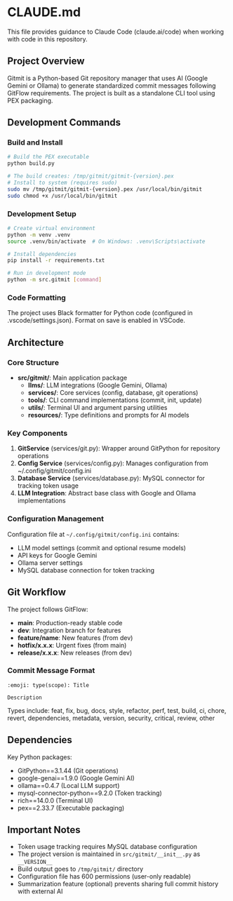 # CLAUDE.md

This file provides guidance to Claude Code (claude.ai/code) when working with code in this repository.

## Project Overview

Gitmit is a Python-based Git repository manager that uses AI (Google Gemini or Ollama) to generate standardized commit messages following GitFlow requirements. The project is built as a standalone CLI tool using PEX packaging.

## Development Commands

### Build and Install
```bash
# Build the PEX executable
python build.py

# The build creates: /tmp/gitmit/gitmit-{version}.pex
# Install to system (requires sudo)
sudo mv /tmp/gitmit/gitmit-{version}.pex /usr/local/bin/gitmit
sudo chmod +x /usr/local/bin/gitmit
```

### Development Setup
```bash
# Create virtual environment
python -m venv .venv
source .venv/bin/activate  # On Windows: .venv\Scripts\activate

# Install dependencies
pip install -r requirements.txt

# Run in development mode
python -m src.gitmit [command]
```

### Code Formatting
The project uses Black formatter for Python code (configured in .vscode/settings.json). Format on save is enabled in VSCode.

## Architecture

### Core Structure
- **src/gitmit/**: Main application package
  - **llms/**: LLM integrations (Google Gemini, Ollama)
  - **services/**: Core services (config, database, git operations)
  - **tools/**: CLI command implementations (commit, init, update)
  - **utils/**: Terminal UI and argument parsing utilities
  - **resources/**: Type definitions and prompts for AI models

### Key Components

1. **GitService** (services/git.py): Wrapper around GitPython for repository operations
2. **Config Service** (services/config.py): Manages configuration from ~/.config/gitmit/config.ini
3. **Database Service** (services/database.py): MySQL connector for tracking token usage
4. **LLM Integration**: Abstract base class with Google and Ollama implementations

### Configuration Management
Configuration file at `~/.config/gitmit/config.ini` contains:
- LLM model settings (commit and optional resume models)
- API keys for Google Gemini
- Ollama server settings
- MySQL database connection for token tracking

## Git Workflow

The project follows GitFlow:
- **main**: Production-ready stable code
- **dev**: Integration branch for features
- **feature/name**: New features (from dev)
- **hotfix/x.x.x**: Urgent fixes (from main)
- **release/x.x.x**: New releases (from dev)

### Commit Message Format
```
:emoji: type(scope): Title

Description
```

Types include: feat, fix, bug, docs, style, refactor, perf, test, build, ci, chore, revert, dependencies, metadata, version, security, critical, review, other

## Dependencies

Key Python packages:
- GitPython==3.1.44 (Git operations)
- google-genai==1.9.0 (Google Gemini AI)
- ollama==0.4.7 (Local LLM support)
- mysql-connector-python==9.2.0 (Token tracking)
- rich==14.0.0 (Terminal UI)
- pex==2.33.7 (Executable packaging)

## Important Notes

- Token usage tracking requires MySQL database configuration
- The project version is maintained in `src/gitmit/__init__.py` as `__VERSION__`
- Build output goes to `/tmp/gitmit/` directory
- Configuration file has 600 permissions (user-only readable)
- Summarization feature (optional) prevents sharing full commit history with external AI